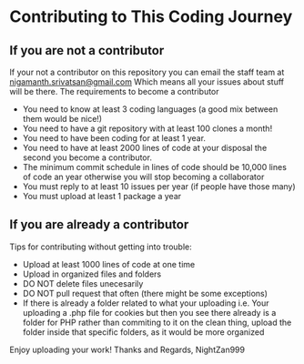 # Contributing to This Coding Journey
## If you are not a contributor
If your not a contributor on this repository you can email the staff team at nigamanth.srivatsan@gmail.com
Which means all your issues about stuff will be there. 
The requirements to become a contributor
* You need to know at least 3 coding languages (a good mix between them would be nice!)
* You need to have a git repository with at least 100 clones a month!
* You need to have been coding for at least 1 year. 
* You need to have at least 2000 lines of code at your disposal the second you become a contributor.
* The minimum commit schedule in lines of code should be 10,000 lines of code an year otherwise you will stop becoming a collaborator
* You must reply to at least 10 issues per year (if people have those many)
* You must upload at least 1 package a year

## If you are already a contributor
Tips for contributing without getting into trouble:
* Upload at least 1000 lines of code at one time
* Upload in organized files and folders
* DO NOT delete files unecesarily
* DO NOT pull request that often (there might be some exceptions)
* If there is already a folder related to what your uploading i.e. Your uploading a .php file for cookies but then you see there already is
a folder for PHP rather than commiting to it on the clean thing, upload the folder inside that specific folders, as it would be more organized

Enjoy uploading your work!
Thanks and Regards,
NightZan999
